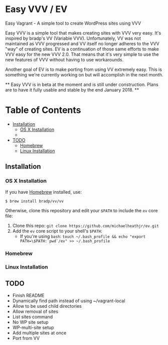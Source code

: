 # Easy VVV / EV
Easy Vagrant - A simple tool to create WordPress sites using VVV

Easy VVV is a simple tool that makes creating sites with VVV very easy. It's inspired by bradp's VV (Variable VVV). Unfortunately, VV was not maintained as VVV progressed and VV itself no longer adheres to the VVV "way" of creating sites. EV is a continuation of those same efforts to make VVV easy for the new VVV 2.0. That means that it's very simple to use the new features of VVV without having to use workarounds.

Another goal of EV is to make porting from using VV extremely easy. This is something we're currently working on but will accomplish in the next month.

** Easy VVV is in beta at the moment and is still under construction. Plans are to have it fully usable and stable by the end January 2018. **

# Table of Contents

- [Installation](#installation)
  - [OS X Installation](#os-x-installation)
  - 
- [TODO](#TODO)
  - [Homebrew](#homebrew)
  - [Linux Installation](#linux-installation)

## Installation

### OS X Installation

If you have [Homebrew](http://brew.sh/) installed, use:

	$ brew install bradp/vv/vv

Otherwise, clone this repository and edit your `$PATH` to include the `ev` core file:

1. Clone this repo: `git clone https://github.com/michaelheathjr/ev.git`
1. Add the `ev` core script to your shell's `$PATH`:
    * If you're using `bash`: ``touch ~/.bash_profile && echo "export PATH=\$PATH:`pwd`/ev" >> ~/.bash_profile``

### Homebrew

### Linux Installation

## TODO
- Finish README
- Dynamically find path instead of using ~/vagrant-local
- Allow to be used child directories
- Allow removal of sites
- List sites command
- No WP site setup
- WP-multi-site setup
- Add multiple sites at once
- Port from VV


